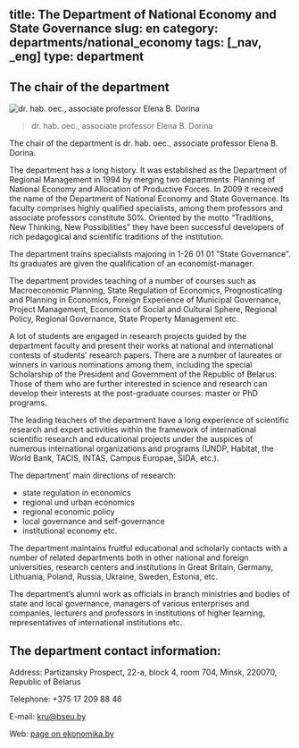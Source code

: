 title: The Department of National Economy and State Governance
slug: en
category: departments/national_economy
tags: [_nav, _eng]
type: department
---

The chair of the department
---------------------------

![ dr. hab. oec., associate professor Elena B. Dorina](/img/content/depts/national_economy.jpg)
> dr. hab. oec., associate professor Elena B. Dorina

The chair of the department is dr. hab. oec., associate professor Elena B. Dorina. 

The department has a long history. It was established as the Department of Regional Management in 1994 by merging two departments: Planning of National Economy and Allocation of Productive Forces. In 2009 it received the name of the Department of National Economy and State Governance. Its faculty comprises highly qualified specialists, among them professors and associate professors constitute 50%. Oriented by the motto “Traditions, New Thinking, New Possibilities” they have been successful developers of rich pedagogical and scientific traditions of the institution. 

The department trains specialists majoring in 1-26 01 01 “State Governance”. Its graduates are given the qualification of an economist-manager. 

The department provides teaching of a number of courses such as Macroeconomic Planning, State Regulation of Economics, Prognosticating and Planning in Economics, Foreign Experience of Municipal Governance, Project Management, Economics of Social and Cultural Sphere, Regional Policy, Regional Governance, State Property Management etc. 

A lot of students are engaged in research projects guided by the department faculty and present their works at national and international contests of students' research papers. There are a number of laureates or winners in various nominations among them, including the special Scholarship of the President and Government of the Republic of Belarus. Those of them who are further interested in science and research can develop their interests at the post-graduate courses: master or PhD programs.  

The leading teachers of the department have a long experience of scientific research and expert activities within the framework of international scientific research and educational projects under the auspices of numerous international organizations and programs (UNDP, Habitat, the World Bank, TACIS, INTAS, Campus Europae, SIDA, etc.). 

The department’ main directions of research: 

-	state regulation in economics
-	regional und urban economics
-	regional economic policy
-	local governance and self-governance
-	institutional economy etc.

The department maintains fruitful educational and scholarly contacts with a number of related departments both in other national and foreign universities, research centers and institutions in Great Britain, Germany, Lithuania, Poland, Russia, Ukraine, Sweden, Estonia, etc. 

The department’s alumni work as officials in branch ministries and bodies of state and local governance, managers of various enterprises and companies, lecturers and professors in institutions of higher learning, representatives of international institutions etc.

The department contact information:
-----------------------------------

Address: Partizansky Prospect, 22-a, block 4, room 704, Minsk, 220070, Republic of Belarus

Telephone: +375 17 209 88 46 

E-mail: <kru@bseu.by>

Web: [page on ekonomika.by](http://ekonomika.by/kafedra)